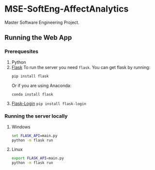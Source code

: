 # MSE-SoftEng-AffectAnalytics
Master Software Engineering Project.

## Running the Web App

###  Prerequesites
1. Python
2. [Flask](http://flask.pocoo.org/)
    To run the server you need ```flask```. You can get flask by running:
    ```bash
    pip install flask
    ```
    Or if you are using Anaconda:
    ```bash
    conda install flask
    ```
3. [Flask-Login](https://flask-login.readthedocs.io/)
    ```pip install flask-login```

### Running the server locally

1. Windows
    ```cmd
    set FLASK_API=main.py
    python -m flask run
    ```
2. Linux
    ```bash
    export FLASK_API=main.py
    python -m flask run
    ```



